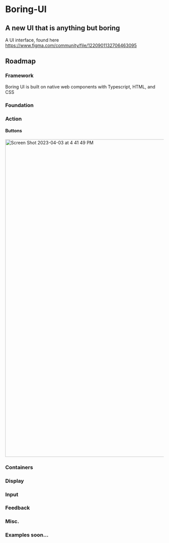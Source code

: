 # Boring-UI

## A new UI that is anything but boring

A UI interface, found here https://www.figma.com/community/file/1220901132706463095

## Roadmap

### Framework

Boring UI is built on native web components with Typescript, HTML, and CSS

### Foundation

### Action

#### Buttons

<img width="1006" alt="Screen Shot 2023-04-03 at 4 41 49 PM" src="https://user-images.githubusercontent.com/29098280/229624271-f0762647-79b8-4e3c-97eb-38f166c71cc8.png">

### Containers

### Display

### Input

### Feedback

### Misc.

### Examples soon...
